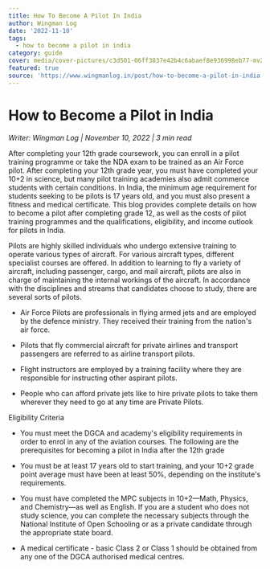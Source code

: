 ```yaml
---
title: How To Become A Pilot In India
author: Wingman Log
date: '2022-11-10'
tags:
  - how to become a pilot in india
category: guide
cover: media/cover-pictures/c3d501-06ff3837e42b4c6abaef8e936998eb77-mv2-f73b7203.jpg
featured: true
source: 'https://www.wingmanlog.in/post/how-to-become-a-pilot-in-india'
---
```


# How to Become a Pilot in India

*Writer: Wingman Log | November 10, 2022 | 3 min read*

After completing your 12th grade coursework, you can enroll in a pilot training programme or take the NDA exam to be trained as an Air Force pilot. After completing your 12th grade year, you must have completed your 10+2 in science, but many pilot training academies also admit commerce students with certain conditions. In India, the minimum age requirement for students seeking to be pilots is 17 years old, and you must also present a fitness and medical certificate. This blog provides complete details on how to become a pilot after completing grade 12, as well as the costs of pilot training programmes and the qualifications, eligibility, and income outlook for pilots in India.

Pilots are highly skilled individuals who undergo extensive training to operate various types of aircraft. For various aircraft types, different specialist courses are offered. In addition to learning to fly a variety of aircraft, including passenger, cargo, and mail aircraft, pilots are also in charge of maintaining the internal workings of the aircraft. In accordance with the disciplines and streams that candidates choose to study, there are several sorts of pilots.

*   Air Force Pilots are professionals in flying armed jets and are employed by the defence ministry. They received their training from the nation's air force.

*   Pilots that fly commercial aircraft for private airlines and transport passengers are referred to as airline transport pilots.

*   Flight instructors are employed by a training facility where they are responsible for instructing other aspirant pilots.

*   People who can afford private jets like to hire private pilots to take them wherever they need to go at any time are Private Pilots.

Eligibility Criteria

*   You must meet the DGCA and academy's eligibility requirements in order to enrol in any of the aviation courses. The following are the prerequisites for becoming a pilot in India after the 12th grade

*   You must be at least 17 years old to start training, and your 10+2 grade point average must have been at least 50%, depending on the institute's requirements.

*   You must have completed the MPC subjects in 10+2—Math, Physics, and Chemistry—as well as English. If you are a student who does not study science, you can complete the necessary subjects through the National Institute of Open Schooling or as a private candidate through the appropriate state board.

*   A medical certificate - basic Class 2 or Class 1 should be obtained from any one of the DGCA authorised medical centres.
